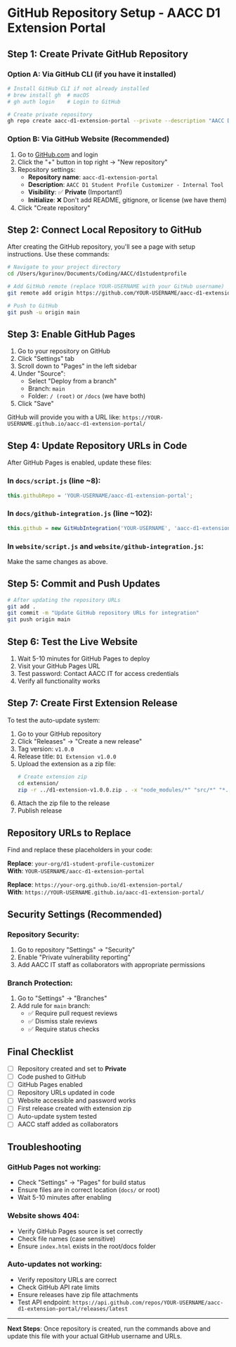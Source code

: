 # GitHub Repository Setup - AACC D1 Extension Portal

## Step 1: Create Private GitHub Repository

### Option A: Via GitHub CLI (if you have it installed)
```bash
# Install GitHub CLI if not already installed
# brew install gh  # macOS
# gh auth login    # Login to GitHub

# Create private repository
gh repo create aacc-d1-extension-portal --private --description "AACC D1 Student Profile Customizer - Internal Tool"
```

### Option B: Via GitHub Website (Recommended)
1. Go to [GitHub.com](https://github.com) and login
2. Click the "+" button in top right → "New repository"
3. Repository settings:
   - **Repository name**: `aacc-d1-extension-portal`
   - **Description**: `AACC D1 Student Profile Customizer - Internal Tool`
   - **Visibility**: ✅ **Private** (Important!)
   - **Initialize**: ❌ Don't add README, gitignore, or license (we have them)
4. Click "Create repository"

## Step 2: Connect Local Repository to GitHub

After creating the GitHub repository, you'll see a page with setup instructions. Use these commands:

```bash
# Navigate to your project directory
cd /Users/kgurinov/Documents/Coding/AACC/d1studentprofile

# Add GitHub remote (replace YOUR-USERNAME with your GitHub username)
git remote add origin https://github.com/YOUR-USERNAME/aacc-d1-extension-portal.git

# Push to GitHub
git push -u origin main
```

## Step 3: Enable GitHub Pages

1. Go to your repository on GitHub
2. Click "Settings" tab
3. Scroll down to "Pages" in the left sidebar
4. Under "Source":
   - Select "Deploy from a branch"
   - Branch: `main`
   - Folder: `/ (root)` or `/docs` (we have both)
5. Click "Save"

GitHub will provide you with a URL like:
`https://YOUR-USERNAME.github.io/aacc-d1-extension-portal/`

## Step 4: Update Repository URLs in Code

After GitHub Pages is enabled, update these files:

### In `docs/script.js` (line ~8):
```javascript
this.githubRepo = 'YOUR-USERNAME/aacc-d1-extension-portal';
```

### In `docs/github-integration.js` (line ~102):
```javascript
this.github = new GitHubIntegration('YOUR-USERNAME', 'aacc-d1-extension-portal');
```

### In `website/script.js` and `website/github-integration.js`:
Make the same changes as above.

## Step 5: Commit and Push Updates

```bash
# After updating the repository URLs
git add .
git commit -m "Update GitHub repository URLs for integration"
git push origin main
```

## Step 6: Test the Live Website

1. Wait 5-10 minutes for GitHub Pages to deploy
2. Visit your GitHub Pages URL
3. Test password: Contact AACC IT for access credentials
4. Verify all functionality works

## Step 7: Create First Extension Release

To test the auto-update system:

1. Go to your GitHub repository
2. Click "Releases" → "Create a new release"
3. Tag version: `v1.0.0`
4. Release title: `D1 Extension v1.0.0`
5. Upload the extension as a zip file:
   ```bash
   # Create extension zip
   cd extension/
   zip -r ../d1-extension-v1.0.0.zip . -x "node_modules/*" "src/*" "*.md"
   ```
6. Attach the zip file to the release
7. Publish release

## Repository URLs to Replace

Find and replace these placeholders in your code:

**Replace**: `your-org/d1-student-profile-customizer`  
**With**: `YOUR-USERNAME/aacc-d1-extension-portal`

**Replace**: `https://your-org.github.io/d1-extension-portal/`  
**With**: `https://YOUR-USERNAME.github.io/aacc-d1-extension-portal/`

## Security Settings (Recommended)

### Repository Security:
1. Go to repository "Settings" → "Security"
2. Enable "Private vulnerability reporting"
3. Add AACC IT staff as collaborators with appropriate permissions

### Branch Protection:
1. Go to "Settings" → "Branches"
2. Add rule for `main` branch:
   - ✅ Require pull request reviews
   - ✅ Dismiss stale reviews
   - ✅ Require status checks

## Final Checklist

- [ ] Repository created and set to **Private**
- [ ] Code pushed to GitHub
- [ ] GitHub Pages enabled
- [ ] Repository URLs updated in code
- [ ] Website accessible and password works
- [ ] First release created with extension zip
- [ ] Auto-update system tested
- [ ] AACC staff added as collaborators

## Troubleshooting

### GitHub Pages not working:
- Check "Settings" → "Pages" for build status
- Ensure files are in correct location (`docs/` or root)
- Wait 5-10 minutes after enabling

### Website shows 404:
- Verify GitHub Pages source is set correctly
- Check file names (case sensitive)
- Ensure `index.html` exists in the root/docs folder

### Auto-updates not working:
- Verify repository URLs are correct
- Check GitHub API rate limits
- Ensure releases have zip file attachments
- Test API endpoint: `https://api.github.com/repos/YOUR-USERNAME/aacc-d1-extension-portal/releases/latest`

---

**Next Steps**: Once repository is created, run the commands above and update this file with your actual GitHub username and URLs.